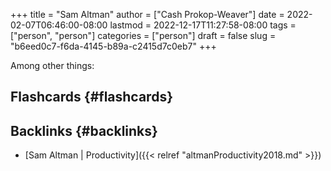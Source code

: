 +++
title = "Sam Altman"
author = ["Cash Prokop-Weaver"]
date = 2022-02-07T06:46:00-08:00
lastmod = 2022-12-17T11:27:58-08:00
tags = ["person", "person"]
categories = ["person"]
draft = false
slug = "b6eed0c7-f6da-4145-b89a-c2415d7c0eb7"
+++

Among other things:


## Flashcards {#flashcards}


## Backlinks {#backlinks}

-   [Sam Altman | Productivity]({{< relref "altmanProductivity2018.md" >}})
